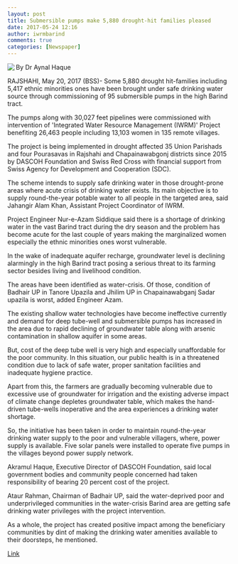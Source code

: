```yaml
---
layout: post
title: Submersible pumps make 5,880 drought-hit families pleased
date: 2017-05-24 12:16
author: iwrmbarind
comments: true
categories: [Newspaper]
---
```

<div class="col-md-9 RightColIn rPrsn">
<p class="newsDetail" style="text-align:justify;"><img class="img-thumbnail nPic" src="http://bssnews.net/news_image/2017-05-20_bss-02_900728.jpg" align="left" border="0" /> By Dr Aynal Haque

RAJSHAHI, May 20, 2017 (BSS)- Some 5,880 drought hit-families including 5,417 ethnic minorities ones have been brought under safe drinking water source through commissioning of 95 submersible pumps in the high Barind tract.

The pumps along with 30,027 feet pipelines were commissioned with intervention of 'Integrated Water Resource Management (IWRM)' Project benefiting 26,463 people including 13,103 women in 135 remote villages.

The project is being implemented in drought affected 35 Union Parishads and four Pourasavas in Rajshahi and Chapainawabgonj districts since 2015 by DASCOH Foundation and Swiss Red Cross with financial support from Swiss Agency for Development and Cooperation (SDC).

The scheme intends to supply safe drinking water in those drought-prone areas where acute crisis of drinking water exists. Its main objective is to supply round-the-year potable water to all people in the targeted area, said Jahangir Alam Khan, Assistant Project Coordinator of IWRM.

Project Engineer Nur-e-Azam Siddique said there is a shortage of drinking water in the vast Barind tract during the dry season and the problem has become acute for the last couple of years making the marginalized women especially the ethnic minorities ones worst vulnerable.

In the wake of inadequate aquifer recharge, groundwater level is declining alarmingly in the high Barind tract posing a serious threat to its farming sector besides living and livelihood condition.

The areas have been identified as water-crisis. Of those, condition of Badhair UP in Tanore Upazila and Jhilim UP in Chapainawabganj Sadar upazila is worst, added Engineer Azam.

The existing shallow water technologies have become ineffective currently and demand for deep tube-well and submersible pumps has increased in the area due to rapid declining of groundwater table along with arsenic contamination in shallow aquifer in some areas.

But, cost of the deep tube well is very high and especially unaffordable for the poor community. In this situation, our public health is in a threatened condition due to lack of safe water, proper sanitation facilities and inadequate hygiene practice.

Apart from this, the farmers are gradually becoming vulnerable due to excessive use of groundwater for irrigation and the existing adverse impact of climate change depletes groundwater table, which makes the hand-driven tube-wells inoperative and the area experiences a drinking water shortage.

So, the initiative has been taken in order to maintain round-the-year drinking water supply to the poor and vulnerable villagers, where, power supply is available. Five solar panels were installed to operate five pumps in the villages beyond power supply network.

Akramul Haque, Executive Director of DASCOH Foundation, said local government bodies and community people concerned had taken responsibility of bearing 20 percent cost of the project.

Ataur Rahman, Chairman of Badhair UP, said the water-deprived poor and underprivileged communities in the water-crisis Barind area are getting safe drinking water privileges with the project intervention.

As a whole, the project has created positive impact among the beneficiary communities by dint of making the drinking water amenities available to their doorsteps, he mentioned.</p>
<p class="newsDetail" style="text-align:justify;"><a href="http://bssnews.net/newsDetails.php?cat=107&amp;id=664327&amp;date=2017-05-20">Link</a></p>

</div>
